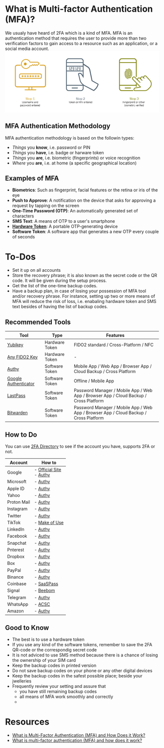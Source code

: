 # What is Multi-factor Authentication (MFA)?
We usualy have heard of 2FA which is a kind of MFA. MFA is an authentication method that requires the user to provide more than two verification factors to gain access to a resource such as an application, or a social media account.
![How Multi-Factor Authentication Works](img/mfa-how-it-works.jpg)

## MFA Authentication Methodology
MFA authentication methodology is based on the followin types:
- _Things_ you **know**, i.e. password or PIN
- _Things_ you **have**, i.e. badge or harware token
- _Things_ you **are**, i.e. biometric (fingerprints) or voice recognition
- _Where_ you **are**, i.e. at home (a specific geographical location)

## Examples of MFA
- **Biometrics**: Such as fingerprint, facial features or the retina or iris of the eye
- **Push to Approve**: A notification on the device that asks for approving a request by tapping on the screen
- **One-Time Password (OTP)**: An automatically generated set of characters
- **SMS Text**: A means of OTP to a user's smartphone
- **[Hardware Token](https://en.wikipedia.org/wiki/Security_token)**: A portable OTP-generating device
- **Software Token**: A software app that generates a new OTP every couple of seconds

# To-Dos
- Set it up on all accounts
- Store the recovery phrase; it is also known as the secret code or the QR code. It will be given during the setup process.
- Get the list of the one-time backup codes.
- Have a backup plan, in case of losing your possession of MFA tool and/or recovery phrase. For instance, setting up two or more means of MFA will reduce the risk of loss, i.e. enabaling hardware token and SMS text besides of having the list of backup codes.

## Recommended Tools
| Tool | Type | Features |
| ---- | ---- | -------- |
| [Yubikey](https://www.yubico.com/) | Hardware Token | FIDO2 standard / Cross-Platform / NFC |
| [Any FIDO2 Key](https://www.google.com/search?q=fido2+key) | Hardware Token | - |
| [Authy](https://authy.com/) | Software Token | Mobile App / Web App / Browser App / Cloud Backup / Cross Platform |
| [Google Authenticator](https://play.google.com/store/apps/details?id=com.google.android.apps.authenticator2&hl=en&gl=US) | Software Token | Offline / Mobile App |
| [LastPass](https://www.lastpass.com/) | Software Token | Password Manager / Mobile App / Web App / Browser App / Cloud Backup / Cross Platform |
| [Bitwarden](https://bitwarden.com) | Software Token | Password Manager / Mobile App / Web App / Browser App / Cloud Backup / Cross Platform |

## How to Do
You can use [2FA Directory](https://2fa.directory/) to see if the account you have, supports 2FA or not.

| Account | How to |
| ------- | ------ |
| Google | - [Official Site](https://support.google.com/accounts/answer/185839?hl=en)<br>- [Authy](https://authy.com/guides/googleandgmail/) |
| Microsoft | - [Authy](https://authy.com/guides/microsoft/) |
| Apple ID | - [Authy](https://authy.com/guides/apple/) |
| Yahoo | - [Authy](https://authy.com/guides/yahoo/) |
| Proton Mail | - [Authy](https://authy.com/guides/protonmail/) |
| Instagram | - [Authy](https://authy.com/guides/instagram/) |
| Twitter | - [Authy](https://authy.com/guides/twitter/) |
| TikTok | - [Make of Use](https://www.makeuseof.com/tiktok-enable-two-step-verification/) |
| LinkedIn | - [Authy](https://authy.com/guides/linkedin/) |
| Facebook | - [Authy](https://authy.com/guides/facebook/) |
| Snapchat | - [Authy](https://authy.com/guides/snapchat/) |
| Pnterest | - [Authy](https://authy.com/guides/pinterest/) |
| Dropbox | - [Authy](https://authy.com/guides/dropbox/) |
| Box | - [Authy](https://authy.com/guides/box/) |
| PayPal | - [Authy](https://authy.com/guides/paypal/) |
| Binance | - [Authy](https://authy.com/guides/binance/) |
| Coinbase | - [SaaSPass](https://blog.saaspass.com/how-to-add-two-factor-authentication-2fa-to-coinbase-e5744c21f981) |
| Signal | - [Beebom](https://beebom.com/enable-two-factor-authentication-2fa-on-signal/) |
| Telegram | - [Authy](https://beebom.com/enable-two-step-verification-on-telegram/) |
| WhatsApp | - [ACSC](https://www.cyber.gov.au/acsc/view-all-content/guidance/turning-two-factor-authentication-whatsapp-and-whatsapp-business) |
| Amazon | - [Authy](https://authy.com/guides/amazon/) |

## Good to Know
- The best is to use a hardware token
- If you use any kind of the software tokens, remember to save the 2FA QR-code or the correspondig secret code
- It is not adviced to use SMS method because there is a chance of losing the ownership of your SIM card
- Keep the backup codes in printed version
- Do not save backup codes on your phone or any other digital devices
- Keep the backup codes in the safest possible place; beside your jwelleries
- Frequently review your setting and assure that
  - you have still remaining backup codes
  - all means of MFA work smoothly and correctly
  - 


# Resources
- [What is Multi-Factor Authentication (MFA) and How Does it Work?](https://www.onelogin.com/learn/what-is-mfa)
- [What is multi-factor authentication (MFA) and how does it work?](https://www.securid.com/en-us/blog/the-language-of-cybersecurity/what-is-mfa)
